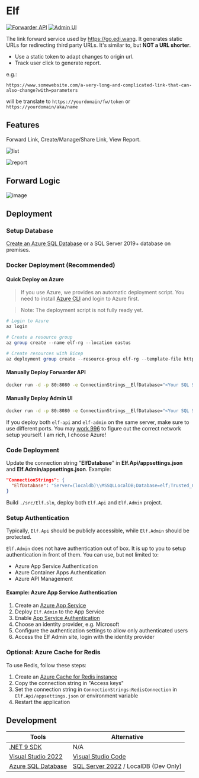 # Elf

[![Forwarder API](https://github.com/EdiWang/Elf/actions/workflows/docker-api.yml/badge.svg)](https://github.com/EdiWang/Elf/actions/workflows/docker-api.yml) 
[![Admin UI](https://github.com/EdiWang/Elf/actions/workflows/docker-admin.yml/badge.svg)](https://github.com/EdiWang/Elf/actions/workflows/docker-admin.yml)


The link forward service used by https://go.edi.wang. It generates static URLs for redirecting third party URLs. It's similar to, but **NOT a URL shorter**. 

- Use a static token to adapt changes to origin url.
- Track user click to generate report.

e.g.:

```
https://www.somewebsite.com/a-very-long-and-complicated-link-that-can-also-change?with=parameters
```

will be translate to `https://yourdomain/fw/token` or `https://yourdomain/aka/name`

## Features

Forward Link, Create/Manage/Share Link, View Report.

![list](https://github.com/EdiWang/Elf/assets/3304703/2f3f3691-fa24-4d24-9a8f-562b0cab8261)

![report](https://github.com/EdiWang/Elf/assets/3304703/09eab5b0-0749-4d41-a4a9-56da4eb5aeb5)

## Forward Logic

![image](https://cdn.edi.wang/web-assets/lf/LinkForwarder-FW.png)

## Deployment

### Setup Database

[Create an Azure SQL Database](https://docs.microsoft.com/en-us/azure/sql-database/sql-database-single-database-get-started?WT.mc_id=AZ-MVP-5002809) or a SQL Server 2019+ database on premises.

### Docker Deployment (Recommended)

#### Quick Deploy on Azure

> If you use Azure, we provides an automatic deployment script. You need to install [Azure CLI](https://learn.microsoft.com/en-us/cli/azure/install-azure-cli?view=azure-cli-latest&WT.mc_id=AZ-MVP-5002809) and login to Azure first.

> Note: The deployment script is not fully ready yet.

```powershell
# Login to Azure
az login

# Create a resource group
az group create --name elf-rg --location eastus

# Create resources with Bicep
az deployment group create --resource-group elf-rg --template-file https://raw.githubusercontent.com/EdiWang/Elf/refs/heads/master/deployment/main.bicep --parameters sqlAdminPassword=<Your Strong Password>
```

#### Manually Deploy Forwarder API

```bash
docker run -d -p 80:8080 -e ConnectionStrings__ElfDatabase="<Your SQL Server Connection String>" --name elf-api ediwang/elf:latest
```

#### Manually Deploy Admin UI

```bash
docker run -d -p 80:8080 -e ConnectionStrings__ElfDatabase="<Your SQL Server Connection String>" --name elf-admin ediwang/elf-admin:latest
```

If you deploy both `elf-api` and `elf-admin` on the same server, make sure to use different ports. You may [work 996](https://996.icu/) to figure out the correct network setup yourself. I am rich, I choose Azure!

### Code Deployment

Update the connection string "**ElfDatabase**" in **Elf.Api/appsettings.json** and **Elf.Admin/appsettings.json**. Example:

```json
"ConnectionStrings": {
  "ElfDatabase": "Server=(localdb)\\MSSQLLocalDB;Database=elf;Trusted_Connection=True;"
}
```

Build `./src/Elf.sln`, deploy both `Elf.Api` and `Elf.Admin` project.

### Setup Authentication

Typically, `Elf.Api` should be publicly accessible, while `Elf.Admin` should be protected.

`Elf.Admin` does not have authentication out of box. It is up to you to setup authentication in front of them. You can use, but not limited to:

- Azure App Service Authentication
- Azure Container Apps Authentication
- Azure API Management

#### Example: Azure App Service Authentication

1. Create an [Azure App Service](https://docs.microsoft.com/en-us/azure/app-service/quickstart-dotnetcore?WT.mc_id=AZ-MVP-5002809)
2. Deploy `Elf.Admin` to the App Service
3. Enable [App Service Authentication](https://docs.microsoft.com/en-us/azure/app-service/overview-authentication-authorization?WT.mc_id=AZ-MVP-5002809)
4. Choose an identity provider, e.g. Microsoft
5. Configure the authentication settings to allow only authenticated users
6. Access the Elf Admin site, login with the identity provider

### Optional: Azure Cache for Redis

To use Redis, follow these steps:

1. Create an [Azure Cache for Redis instance](https://docs.microsoft.com/en-us/azure/azure-cache-for-redis/cache-overview?WT.mc_id=AZ-MVP-5002809)
2. Copy the connection string in "Access keys"
3. Set the connection string in `ConnectionStrings:RedisConnection` in `Elf.Api/appsettings.json` or environment variable
4. Restart the application

## Development

Tools | Alternative
--- | ---
[.NET 9 SDK](http://dot.net) | N/A
[Visual Studio 2022](https://visualstudio.microsoft.com/) | [Visual Studio Code](https://code.visualstudio.com/)
[Azure SQL Database](https://azure.microsoft.com/en-us/services/sql-database/) | [SQL Server 2022](https://www.microsoft.com/en-us/sql-server/sql-server-2022) / LocalDB (Dev Only)
